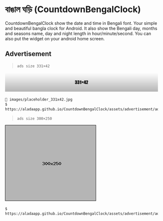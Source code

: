 # বাঙাল ঘড়ি (CountdownBengalClock)
CountdownBengalClock show the date and time in Bengali font. Your simple and beautiful bangla clock for Android. It also show the Bengali day, months and seasons name, day and night length in hour/minute/second. You can also put the widget on your android home screen.

## Advertisement
> `ads size 331×42`
<img src="assets/advertisement/ads/images/placeholder_331x42.jpg">

```
🔗 images/placeholder_331x42.jpg
$ https://aladaapp.github.io/CountdownBengalClock/assets/advertisement/ads/ads.html
```
> `ads size 300×250`
<img src="assets/advertisement/ads/images/placeholder_300x250.gif">

```
$ https://aladaapp.github.io/CountdownBengalClock/assets/advertisement/ads/ads_300by250.html
```
